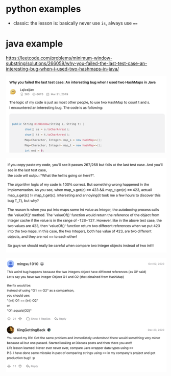 # python examples
- classic: the lesson is: basically never use `is`, always use `==`


# java example
https://leetcode.com/problems/minimum-window-substring/solutions/266059/why-you-failed-the-last-test-case-an-interesting-bug-when-i-used-two-hashmaps-in-java/

![](../!assets/attachments/Pasted%20image%2020240306112054.png)

![](../!assets/attachments/Pasted%20image%2020240306112101.png)

![](../!assets/attachments/Pasted%20image%2020240306112119.png)
